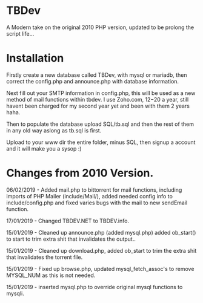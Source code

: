 # TBDev
A Modern take on the original 2010 PHP version, updated to be prolong the script life...

# Installation
Firstly create a new database called TBDev, with mysql or mariadb, then correct the config.php and announce.php with database information.

Next fill out your SMTP information in config.php, this will be used as a new method of mail functions within tbdev.
I use Zoho.com, $12-$20 a year, still havent been charged for my second year yet and been with them 2 years haha.

Then to populate the database upload SQL/tb.sql and then the rest of them in any old way aslong as tb.sql is first.

Upload to your www dir the entire folder, minus SQL, then signup a account and it will make you a sysop :)

# Changes from 2010 Version.
06/02/2019 - Added mail.php to bittorrent for mail functions, including imports of PHP Mailer (include/Mail/), added needed config info to include/config.php and fixed varies bugs with the mail to new sendEmail function.

17/01/2019 - Changed TBDEV.NET to TBDEV.info.

15/01/2019 - Cleaned up announce.php (added mysql.php) added ob_start() to start to trim extra shit that invalidates the output..

15/01/2019 - Cleaned up download.php, added ob_start to trim the extra shit that invalidates the torrent file.

15/01/2019 - Fixed up browse.php, updated mysql_fetch_assoc's to remove MYSQL_NUM as this is not needed.

15/01/2019 - inserted mysql.php to override original mysql functions to mysqli.
